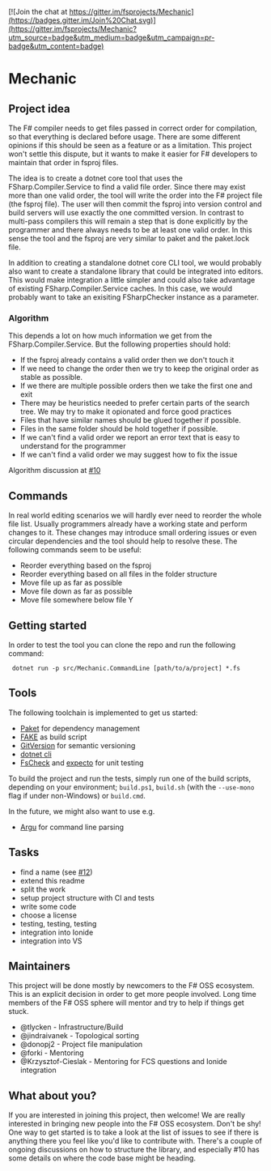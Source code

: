 [![Join the chat at https://gitter.im/fsprojects/Mechanic](https://badges.gitter.im/Join%20Chat.svg)](https://gitter.im/fsprojects/Mechanic?utm_source=badge&utm_medium=badge&utm_campaign=pr-badge&utm_content=badge)

# Mechanic

## Project idea

The F# compiler needs to get files passed in correct order for compilation, so that everything is declared before usage. 
There are some different opinions if this should be seen as a feature or as a limitation. This project won't settle this dispute, but it wants to make it easier for F# developers to maintain that order in fsproj files.

The idea is to create a dotnet core tool that uses the FSharp.Compiler.Service to find a valid file order. Since there may exist more than one valid order, the tool will write the order into the F# project file (the fsproj file). The user will then commit the fsproj into version control and build servers will use exactly the one committed version. In contrast to multi-pass compilers this will remain a step that is done explicitly by the programmer and there always needs to be at least one valid order. In this sense the tool and the fsproj are very similar to paket and the paket.lock file. 

In addition to creating a standalone dotnet core CLI tool, we would probably also want to create a standalone library that could be integrated into editors. This would make integration a little simpler and could also take advantage of existing FSharp.Compiler.Service caches. In this case, we would probably want to take an exisiting FSharpChecker instance as a parameter.

### Algorithm

This depends a lot on how much information we get from the FSharp.Compiler.Service. But the following properties should hold:

* If the fsproj already contains a valid order then we don't touch it 
* If we need to change the order then we try to keep the original order as stable as possible.
* If we there are multiple possible orders then we take the first one and exit 
* There may be heuristics needed to prefer certain parts of the search tree. We may try to make it opionated and force good practices
* Files that have similar names should be glued together if possible. 
* Files in the same folder should be hold together if possible. 
* If we can't find a valid order we report an error text that is easy to understand for the programmer 
* If we can't find a valid order we may suggest how to fix the issue 

Algorithm discussion at [#10](https://github.com/fsprojects/AProjectHasNoName/issues/10)

## Commands

In real world editing scenarios we will hardly ever need to reorder the whole file list. 
Usually programmers already have a working state and perform changes to it. These changes may introduce small ordering issues or even circular dependencies and the tool should help to resolve these. The following commands seem to be useful:

* Reorder everything based on the fsproj
* Reorder everything based on all files in the folder structure
* Move file up as far as possible
* Move file down as far as possible
* Move file somewhere below file Y

## Getting started

In order to test the tool you can clone the repo and run the following command:

     dotnet run -p src/Mechanic.CommandLine [path/to/a/project] *.fs

## Tools

The following toolchain is implemented to get us started:

* [Paket][paket] for dependency management 
* [FAKE][fake] as build script
* [GitVersion][gitversion] for semantic versioning
* [dotnet cli][dotnet]
* [FsCheck][fscheck] and [expecto][expecto] for unit testing

[paket]: https://fsprojects.github.io/Paket/
[fake]: https://fake.build/
[gitversion]: https://github.com/GitTools/GitVersion
[dotnet]: https://fake.build/
[fscheck]: https://fscheck.github.io/FsCheck/
[expecto]: https://github.com/haf/expecto

To build the project and run the tests, simply run one of the build scripts,
depending on your environment; `build.ps1`, `build.sh` (with the `--use-mono` flag if under non-Windows)
or `build.cmd`.

In the future, we might also want to use e.g.

* [Argu](https://github.com/fsprojects/Argu) for command line parsing

## Tasks 

- find a name (see [#12](https://github.com/fsprojects/AProjectHasNoName/issues/12)) 
- extend this readme
- split the work 
- setup project structure with CI and tests
- write some code
- choose a license
- testing, testing, testing
- integration into Ionide 
- integration into VS

## Maintainers

This project will be done mostly by newcomers to the F# OSS ecosystem. This is an explicit decision in order to get more people involved. Long time members of the F# OSS sphere will mentor and try to help if things get stuck. 
 
- @tlycken - Infrastructure/Build
- @jindraivanek - Topological sorting
- @donopj2 - Project file manipulation
- @forki - Mentoring
- @Krzysztof-Cieslak - Mentoring for FCS questions and Ionide integration

## What about you?

If you are interested in joining this project, then welcome! We are really interested in bringing new people into the F# OSS ecosystem. Don't be shy! One way to get started is to take a look at the list of issues to see if there is anything there you feel like you'd like to contribute with. There's a couple of ongoing discussions on how to structure the library, and especially #10 has some details on where the code base might be heading.
